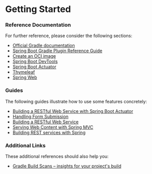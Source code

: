 # Getting Started

### Reference Documentation
For further reference, please consider the following sections:

* [Official Gradle documentation](https://docs.gradle.org)
* [Spring Boot Gradle Plugin Reference Guide](https://docs.spring.io/spring-boot/docs/2.3.2.RELEASE/gradle-plugin/reference/html/)
* [Create an OCI image](https://docs.spring.io/spring-boot/docs/2.3.2.RELEASE/gradle-plugin/reference/html/#build-image)
* [Spring Boot DevTools](https://docs.spring.io/spring-boot/docs/2.3.2.RELEASE/reference/htmlsingle/#using-boot-devtools)
* [Spring Boot Actuator](https://docs.spring.io/spring-boot/docs/2.3.2.RELEASE/reference/htmlsingle/#production-ready)
* [Thymeleaf](https://docs.spring.io/spring-boot/docs/2.3.2.RELEASE/reference/htmlsingle/#boot-features-spring-mvc-template-engines)
* [Spring Web](https://docs.spring.io/spring-boot/docs/2.3.2.RELEASE/reference/htmlsingle/#boot-features-developing-web-applications)

### Guides
The following guides illustrate how to use some features concretely:

* [Building a RESTful Web Service with Spring Boot Actuator](https://spring.io/guides/gs/actuator-service/)
* [Handling Form Submission](https://spring.io/guides/gs/handling-form-submission/)
* [Building a RESTful Web Service](https://spring.io/guides/gs/rest-service/)
* [Serving Web Content with Spring MVC](https://spring.io/guides/gs/serving-web-content/)
* [Building REST services with Spring](https://spring.io/guides/tutorials/bookmarks/)

### Additional Links
These additional references should also help you:

* [Gradle Build Scans – insights for your project's build](https://scans.gradle.com#gradle)

